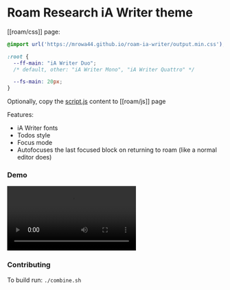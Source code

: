 # Roam Research iA Writer theme

[[roam/css]] page:

```css
@import url('https://mrowa44.github.io/roam-ia-writer/output.min.css');

:root {
  --ff-main: "iA Writer Duo"; 
  /* default, other: "iA Writer Mono", "iA Writer Quattro" */

  --fs-main: 20px;
}

```

Optionally, copy the [script.js](script.js) content to [[roam/js]] page


Features:
- iA Writer fonts
- Todos style
- Focus mode
- Autofocuses the last focused block on returning to roam (like a normal editor does)


### Demo

![demo](demo.mp4)


### Contributing

To build run: `./combine.sh`

